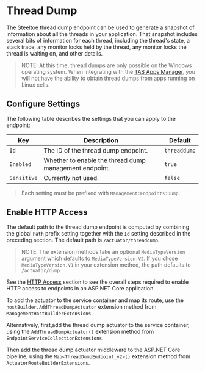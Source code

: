 # Thread Dump

The Steeltoe thread dump endpoint can be used to generate a snapshot of information about all the threads in your application. That snapshot includes several bits of information for each thread, including the thread's state, a stack trace, any monitor locks held by the thread, any monitor locks the thread is waiting on, and other details.

>NOTE: At this time, thread dumps are only possible on the Windows operating system. When integrating with the [TAS Apps Manager](https://docs.pivotal.io/pivotalcf/2-0/console/index.html), you will not have the ability to obtain thread dumps from apps running on Linux cells.

## Configure Settings

The following table describes the settings that you can apply to the endpoint:

| Key | Description | Default |
| --- | --- | --- |
| `Id` | The ID of the thread dump endpoint. | `threaddump` |
| `Enabled` | Whether to enable the thread dump management endpoint. | `true` |
| `Sensitive` | Currently not used. | `false` |

>Each setting must be prefixed with `Management:Endpoints:Dump`.

## Enable HTTP Access

The default path to the thread dump endpoint is computed by combining the global `Path` prefix setting together with the `Id` setting described in the preceding section. The default path is `/actuator/threaddump`.

>NOTE: The extension methods take an optional `MediaTypeVersion` argument which defaults to `MediaTypeVersion.V2`. If you chose `MediaTypeVersion.V1` in your extension method, the path defaults to `/actuator/dump`

See the [HTTP Access](./using-endpoints.md#http-access) section to see the overall steps required to enable HTTP access to endpoints in an ASP.NET Core application.

To add the actuator to the service container and map its route, use the `hostBuilder.AddThreadDumpActuator` extension method from `ManagementHostBuilderExtensions`.

Alternatively, first,add the thread dump actuator to the service container, using the `AddThreadDumpActuator()` extension method from `EndpointServiceCollectionExtensions`.

Then add the thread dump actuator middleware to the ASP.NET Core pipeline, using the `Map<ThreadDumpEndpoint_v2>()` extension method from `ActuatorRouteBuilderExtensions`.
